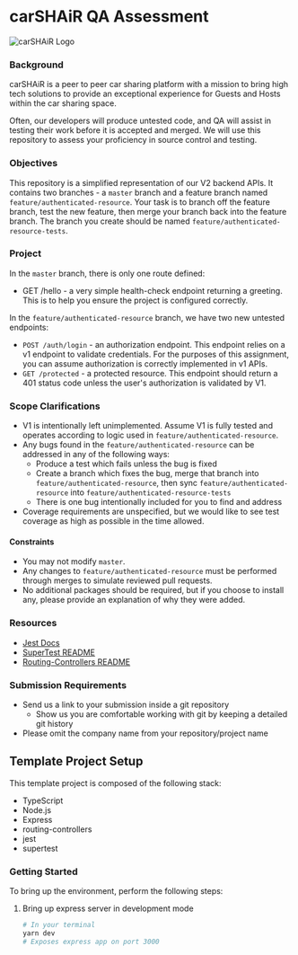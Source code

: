 # carSHAiR QA Assessment

![carSHAiR Logo](https://www.carshair.com/_next/image?url=%2F_next%2Fstatic%2Fmedia%2FCarSHAiR-Logo.bfa0a90d.png&w=3840&q=75)
### Background

carSHAiR is a peer to peer car sharing platform with a mission to bring high tech solutions to provide an exceptional experience for Guests and Hosts within the car sharing space.

Often, our developers will produce untested code, and QA will assist in testing their work before it is accepted and merged. We will use this repository to assess your proficiency in source control and testing.

### Objectives

This repository is a simplified representation of our V2 backend APIs. It contains two branches - a `master` branch and a feature branch named `feature/authenticated-resource`. Your task is to branch off the feature branch, test the new feature, then merge your branch back into the feature branch. The branch you create should be named `feature/authenticated-resource-tests`.

### Project

In the `master` branch, there is only one route defined:

- GET /hello - a very simple health-check endpoint returning a greeting. This is to help you ensure the project is configured correctly.

In the `feature/authenticated-resource` branch, we have two new untested endpoints:

- `POST /auth/login` - an authorization endpoint. This endpoint relies on a v1 endpoint to validate credentials. For the purposes of this assignment, you can assume authorization is correctly implemented in v1 APIs.
- `GET /protected` - a protected resource. This endpoint should return a 401 status code unless the user's authorization is validated by V1.

### Scope Clarifications

- V1 is intentionally left unimplemented. Assume V1 is fully tested and operates according to logic used in `feature/authenticated-resource`.
- Any bugs found in the `feature/authenticated-resource` can be addressed in any of the following ways:
  - Produce a test which fails unless the bug is fixed
  - Create a branch which fixes the bug, merge that branch into `feature/authenticated-resource`, then sync `feature/authenticated-resource` into `feature/authenticated-resource-tests`
  - There is one bug intentionally included for you to find and address
- Coverage requirements are unspecified, but we would like to see test coverage as high as possible in the time allowed.

#### Constraints

- You may not modify `master`.
- Any changes to `feature/authenticated-resource` must be performed through merges to simulate reviewed pull requests.
- No additional packages should be required, but if you choose to install any, please provide an explanation of why they were added.

### Resources

- [Jest Docs](https://jestjs.io/docs/getting-started)
- [SuperTest README](https://github.com/visionmedia/supertest#supertest)
- [Routing-Controllers README](https://github.com/typestack/routing-controllers#routing-controllers)

### Submission Requirements

- Send us a link to your submission inside a git repository
  - Show us you are comfortable working with git by keeping a detailed git history
- Please omit the company name from your repository/project name

## Template Project Setup

This template project is composed of the following stack:

- TypeScript
- Node.js
- Express
- routing-controllers
- jest
- supertest

### Getting Started

To bring up the environment, perform the following steps:

1. Bring up express server in development mode

   ```bash
   # In your terminal
   yarn dev
   # Exposes express app on port 3000
   ```
